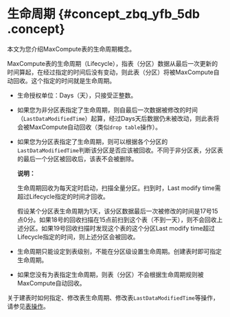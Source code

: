 # 生命周期 {#concept_zbq_yfb_5db .concept}

本文为您介绍MaxCompute表的生命周期概念。

MaxCompute表的生命周期（Lifecycle），指表（分区）数据从最后一次更新的时间算起，在经过指定的时间后没有变动，则此表（分区）将被MaxCompute自动回收。这个指定的时间就是生命周期。

-   生命授权单位：Days（天），只接受正整数。
-   如果您为非分区表指定了生命周期，则自最后一次数据被修改的时间（`LastDataModifiedTime`）起算，经过Days天后数据仍未被改动，则此表将会被MaxCompute自动回收（类似`drop table`操作）。
-   如果您为分区表指定了生命周期，则可以根据各个分区的`LastDataModifiedTime`判断该分区是否应该被回收。不同于非分区表，分区表的最后一个分区被回收后，该表不会被删除。

    **说明：** 

    生命周期回收为每天定时启动，扫描全量分区。扫到时，Last modify time需超过Lifecycle指定的时间才回收。

    假设某个分区表生命周期为1天，该分区数据最后一次被修改的时间是17号15点0分。如果18号的回收扫描在15点前扫到这个表（不到一天），则不会回收上述分区。如果19号回收扫描时发现这个表的这个分区Last modify time超过Lifecycle指定的时间，则上述分区会被回收。

-   生命周期只能设定到表级别，不能在分区级设置生命周期。创建表时即可指定生命周期。
-   如果您没有为表指定生命周期，则表（分区）不会根据生命周期规则被MaxCompute自动回收。

关于建表时如何指定、修改表生命周期、修改表`LastDataModifiedTime`等操作，请参见[表操作](../../../../cn.zh-CN/开发/SQL及函数/DDL语句/表操作.md#)。

